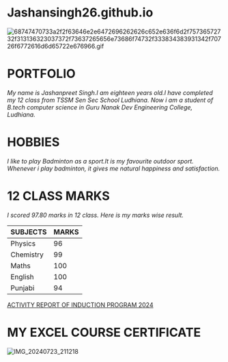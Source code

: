 # Jashansingh26.github.io

![68747470733a2f2f63646e2e6472696262626c652e636f6d2f75736572732f313136323037372f73637265656e73686f74732f333834383931342f70726f6772616d6d65722e676966.gif](https://github.com/user-attachments/assets/f08b1809-b689-46ca-aa59-d7c4b5c21cea)

# **PORTFOLIO**

*My name is Jashanpreet Singh.I am eighteen years old.I have completed my 12 class from TSSM Sen Sec School Ludhiana. Now i am a student of B.tech computer science in Guru Nanak Dev Engineering College, Ludhiana.*

# **HOBBIES**

*I like to play Badminton as a sport.It is my favourite outdoor sport. Whenever i play badminton, it gives me natural happiness and satisfaction.*

# **12 CLASS MARKS**

*I scored 97.80 marks in 12 class.
Here is my marks wise result.*

| SUBJECTS | MARKS |
|--------|------|
| Physics | 96 |
| Chemistry | 99 |
| Maths | 100 |
| English | 100 |
| Punjabi | 94 |

[ACTIVITY REPORT OF INDUCTION PROGRAM 2024](https://jashansingh26.github.io/Jashansingh2610.github.io/)

# MY EXCEL COURSE CERTIFICATE
![IMG_20240723_211218](https://github.com/user-attachments/assets/fe48b132-b429-4212-8d34-1bb56c37df01)


